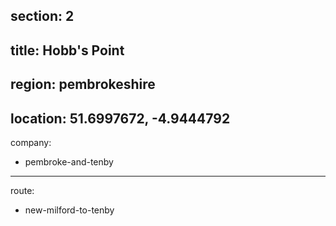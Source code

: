 section: 2
----
title: Hobb's Point
----
region: pembrokeshire
----
location: 51.6997672, -4.9444792
----
company:
- pembroke-and-tenby
----
route:
- new-milford-to-tenby

